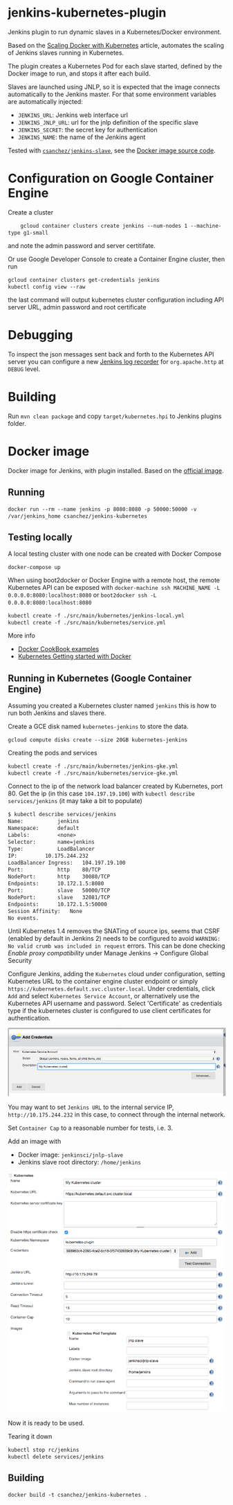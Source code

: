 jenkins-kubernetes-plugin
=========================

Jenkins plugin to run dynamic slaves in a Kubernetes/Docker environment.

Based on the [Scaling Docker with Kubernetes](http://www.infoq.com/articles/scaling-docker-with-kubernetes) article,
automates the scaling of Jenkins slaves running in Kubernetes.

The plugin creates a Kubernetes Pod for each slave started,
defined by the Docker image to run, and stops it after each build.

Slaves are launched using JNLP, so it is expected that the image connects automatically to the Jenkins master.
For that some environment variables are automatically injected:

* `JENKINS_URL`: Jenkins web interface url
* `JENKINS_JNLP_URL`: url for the jnlp definition of the specific slave
* `JENKINS_SECRET`: the secret key for authentication
* `JENKINS_NAME`: the name of the Jenkins agent

Tested with [`csanchez/jenkins-slave`](https://registry.hub.docker.com/u/csanchez/jenkins-slave/),
see the [Docker image source code](https://github.com/carlossg/jenkins-slave-docker).


# Configuration on Google Container Engine

Create a cluster 
```
    gcloud container clusters create jenkins --num-nodes 1 --machine-type g1-small
```
and note the admin password and server certitifate.

Or use Google Developer Console to create a Container Engine cluster, then run 

    gcloud container clusters get-credentials jenkins
    kubectl config view --raw

the last command will output kubernetes cluster configuration including API server URL, admin password and root certificate

# Debugging

To inspect the json messages sent back and forth to the Kubernetes API server you can configure
a new [Jenkins log recorder](https://wiki.jenkins-ci.org/display/JENKINS/Logging) for `org.apache.http`
at `DEBUG` level.


# Building

Run `mvn clean package` and copy `target/kubernetes.hpi` to Jenkins plugins folder.

# Docker image

Docker image for Jenkins, with plugin installed.
Based on the [official image](https://registry.hub.docker.com/_/jenkins/).

## Running

    docker run --rm --name jenkins -p 8080:8080 -p 50000:50000 -v /var/jenkins_home csanchez/jenkins-kubernetes

## Testing locally

A local testing cluster with one node can be created with Docker Compose

    docker-compose up

When using boot2docker or Docker Engine with a remote host, the remote Kubernetes API can be exposed
with `docker-machine ssh MACHINE_NAME -L 0.0.0.0:8080:localhost:8080` or `boot2docker ssh -L 0.0.0.0:8080:localhost:8080`

    kubectl create -f ./src/main/kubernetes/jenkins-local.yml
    kubectl create -f ./src/main/kubernetes/service.yml

More info

* [Docker CookBook examples](https://github.com/how2dock/docbook/tree/master/ch05/docker)
* [Kubernetes Getting started with Docker](https://github.com/GoogleCloudPlatform/kubernetes/blob/master/docs/getting-started-guides/docker.md)

## Running in Kubernetes (Google Container Engine)

Assuming you created a Kubernetes cluster named `jenkins` this is how to run both Jenkins and slaves there.

Create a GCE disk named `kubernetes-jenkins` to store the data.

    gcloud compute disks create --size 20GB kubernetes-jenkins

Creating the pods and services

    kubectl create -f ./src/main/kubernetes/jenkins-gke.yml
    kubectl create -f ./src/main/kubernetes/service-gke.yml

Connect to the ip of the network load balancer created by Kubernetes, port 80.
Get the ip (in this case `104.197.19.100`) with `kubectl describe services/jenkins`
(it may take a bit to populate)

    $ kubectl describe services/jenkins
    Name:           jenkins
    Namespace:      default
    Labels:         <none>
    Selector:       name=jenkins
    Type:           LoadBalancer
    IP:         10.175.244.232
    LoadBalancer Ingress:   104.197.19.100
    Port:           http    80/TCP
    NodePort:       http    30080/TCP
    Endpoints:      10.172.1.5:8080
    Port:           slave   50000/TCP
    NodePort:       slave   32081/TCP
    Endpoints:      10.172.1.5:50000
    Session Affinity:   None
    No events.

Until Kubernetes 1.4 removes the SNATing of source ips, seems that CSRF (enabled by default in Jenkins 2)
needs to be configured to avoid `WARNING: No valid crumb was included in request` errors.
This can be done checking _Enable proxy compatibility_ under Manage Jenkins -> Configure Global Security

Configure Jenkins, adding the `Kubernetes` cloud under configuration, setting
Kubernetes URL to the container engine cluster endpoint or simply `https://kubernetes.default.svc.cluster.local`.
Under credentials, click `Add` and select `Kubernetes Service Account`,
or alternatively use the Kubernetes API username and password. Select 'Certificate' as credentials type if the
kubernetes cluster is configured to use client certificates for authentication.

![image](credentials.png)

You may want to set `Jenkins URL` to the internal service IP, `http://10.175.244.232` in this case,
to connect through the internal network.

Set `Container Cap` to a reasonable number for tests, i.e. 3.

Add an image with

* Docker image: `jenkinsci/jnlp-slave`
* Jenkins slave root directory: `/home/jenkins`

![image](configuration.png)

Now it is ready to be used.

Tearing it down

    kubectl stop rc/jenkins
    kubectl delete services/jenkins



## Building

    docker build -t csanchez/jenkins-kubernetes .
